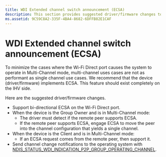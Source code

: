 ```yaml
---
title: WDI Extended channel switch announcement (ECSA)
description: This section provides suggested driver/firmware changes to implement Extended Channel Switch Announcement (ECSA)
ms.assetid: 9C59C8A2-335F-4BA4-8682-6DFFB82E1CAF
---
```


# WDI Extended channel switch announcement (ECSA)


To minimize the cases where the Wi-Fi Direct port causes the system to operate in Multi-Channel mode, multi-channel uses cases are not as performant as single channel use cases. We recommend that the device (driver/firmware) implements ECSA. This feature should exist completely on the IHV side.

Here are the suggested driver/firmware changes.

-   Support bi-directional ECSA on the Wi-Fi Direct port.
-   When the device is the Group Owner and is in Multi-Channel mode:
    -   The driver must detect if the remote peer supports ECSA.
    -   If the remote peer supports ECSA, engage ECSA to move the peer into the channel configuration that yields a single channel.
-   When the device is the Client and is in Multi-Channel mode:
    -   If an ECSA request comes from the remote peer, then support it.
-   Send channel change notifications to the operating system with [NDIS\_STATUS\_WDI\_INDICATION\_P2P\_GROUP\_OPERATING\_CHANNEL](https://msdn.microsoft.com/library/windows/hardware/dn925643).

 

 





